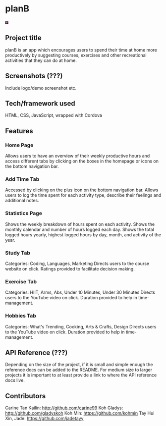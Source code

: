 # planB
<img src="www/img/logo.png" style="width:10px">

## Project title
planB is an app which encourages users to spend their time at home more productively by suggesting courses, exercises and other recreational activities that they can do at home.
 
## Screenshots (???)
Include logo/demo screenshot etc.

## Tech/framework used
HTML, CSS, JavaScript, wrapped with Cordova

## Features
### Home Page
Allows users to have an overview of their weekly productive hours and access different tabs by clicking on the boxes in the homepage or icons on the bottom navigation bar.

### Add Time Tab
Accessed by clicking on the plus icon on the bottom navigation bar.
Allows users to log the time spent for each activity type, describe their feelings and additional notes.

### Statistics Page
Shows the weekly breakdown of hours spent on each activity.
Shows the monthly calendar and number of hours logged each day.
Shows the total logged hours yearly, highest logged hours by day, month, and activity of the year.

### Study Tab
Categories: Coding, Languages, Marketing
Directs users to the course website on click.
Ratings provided to facilitate decision making.

### Exercise Tab
Categories: HIIT, Arms, Abs, Under 10 Minutes, Under 30 Minutes
Directs users to the YouTube video on click.
Duration provided to help in time-management.

### Hobbies Tab
Categories: What's Trending, Cooking, Arts & Crafts, Design
Directs users to the YouTube video on click.
Duration provided to help in time-management.

## API Reference (???)

Depending on the size of the project, if it is small and simple enough the reference docs can be added to the README. For medium size to larger projects it is important to at least provide a link to where the API reference docs live.


## Contributors
Carine Tan Kailin: http://github.com/carine99
Koh Gladys: http://github.com/gladyskoh
Koh Min: https://github.com/kohmin
Tay Hui Xin, Jade: https://github.com/jadetayy


